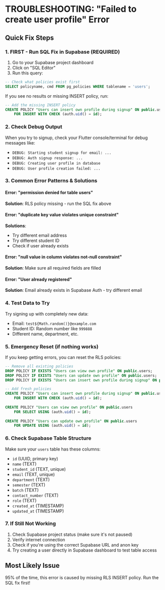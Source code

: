 # TROUBLESHOOTING: "Failed to create user profile" Error

## Quick Fix Steps

### 1. FIRST - Run SQL Fix in Supabase (REQUIRED)
1. Go to your Supabase project dashboard
2. Click on "SQL Editor"
3. Run this query:

```sql
-- Check what policies exist first
SELECT policyname, cmd FROM pg_policies WHERE tablename = 'users';
```

If you see no results or missing INSERT policy, run:

```sql
-- Add the missing INSERT policy
CREATE POLICY "Users can insert own profile during signup" ON public.users
    FOR INSERT WITH CHECK (auth.uid() = id);
```

### 2. Check Debug Output
When you try to signup, check your Flutter console/terminal for debug messages like:
- `DEBUG: Starting student signup for email: ...`
- `DEBUG: Auth signup response: ...`  
- `DEBUG: Creating user profile in database`
- `DEBUG: User profile creation failed: ...`

### 3. Common Error Patterns & Solutions

#### Error: "permission denied for table users"
**Solution**: RLS policy missing - run the SQL fix above

#### Error: "duplicate key value violates unique constraint"
**Solutions**: 
- Try different email address
- Try different student ID
- Check if user already exists

#### Error: "null value in column violates not-null constraint"
**Solution**: Make sure all required fields are filled

#### Error: "User already registered"
**Solution**: Email already exists in Supabase Auth - try different email

### 4. Test Data to Try
Try signing up with completely new data:
- Email: `test${Math.random()}@example.com`
- Student ID: Random number like `999888`
- Different name, department, etc.

### 5. Emergency Reset (if nothing works)
If you keep getting errors, you can reset the RLS policies:

```sql
-- Remove all existing policies
DROP POLICY IF EXISTS "Users can view own profile" ON public.users;
DROP POLICY IF EXISTS "Users can update own profile" ON public.users;
DROP POLICY IF EXISTS "Users can insert own profile during signup" ON public.users;

-- Add fresh policies
CREATE POLICY "Users can insert own profile during signup" ON public.users
    FOR INSERT WITH CHECK (auth.uid() = id);
    
CREATE POLICY "Users can view own profile" ON public.users
    FOR SELECT USING (auth.uid() = id);
    
CREATE POLICY "Users can update own profile" ON public.users
    FOR UPDATE USING (auth.uid() = id);
```

### 6. Check Supabase Table Structure
Make sure your `users` table has these columns:
- `id` (UUID, primary key)
- `name` (TEXT)
- `student_id` (TEXT, unique)
- `email` (TEXT, unique)
- `department` (TEXT)
- `semester` (TEXT)
- `batch` (TEXT)
- `contact_number` (TEXT)
- `role` (TEXT)
- `created_at` (TIMESTAMP)
- `updated_at` (TIMESTAMP)

### 7. If Still Not Working
1. Check Supabase project status (make sure it's not paused)
2. Verify internet connection
3. Check if you're using the correct Supabase URL and anon key
4. Try creating a user directly in Supabase dashboard to test table access

## Most Likely Issue
95% of the time, this error is caused by missing RLS INSERT policy. Run the SQL fix first!
